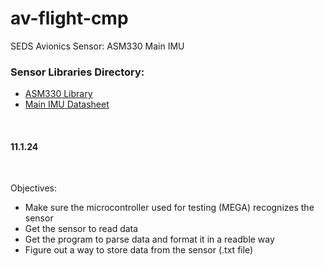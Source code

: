 # av-flight-cmp

SEDS Avionics Sensor: ASM330 Main IMU
<br/>

<h3>Sensor Libraries Directory:</h3>
<ul>
  <li><a href="https://github.com/stm32duino/ASM330LHH/tree/main" target="_blank">ASM330 Library</a></li>
  <li><a href="https://www.st.com/resource/en/datasheet/asm330lhh.pdf">Main IMU Datasheet</a></li>
 </ul>
<br/>
<h4>11.1.24</h4>
<br/>
<p>Objectives:</p>
<ul>
  <li>Make sure the microcontroller used for testing (MEGA) recognizes the sensor</li>
  <li>Get the sensor to read data</li>
  <li>Get the program to parse data and format it in a readble way</li>
  <li>Figure out a way to store data from the sensor (.txt file)</li>
</ul>

